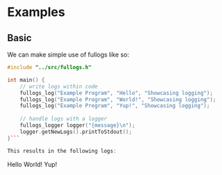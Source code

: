 # Examples

## Basic

We can make simple use of fullogs like so:

```cpp
#include "../src/fullogs.h"

int main() {
	// write logs within code
	fullogs_log("Example Program", "Hello", "Showcasing logging");
	fullogs_log("Example Program", "World!", "Showcasing logging");
	fullogs_log("Example Program", "Yup!", "Showcasing logging");
	
	// handle logs with a logger
	fullogs_logger logger("{message}\n");
	logger.getNewLogs().printToStdout();
}```

This results in the following logs:

```
Hello
World!
Yup!
```
